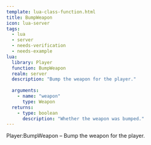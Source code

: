 ```yaml
---
template: lua-class-function.html
title: BumpWeapon
icon: lua-server
tags:
  - lua
  - server
  - needs-verification
  - needs-example
lua:
  library: Player
  function: BumpWeapon
  realm: server
  description: "Bump the weapon for the player."
  
  arguments:
    - name: "weapon"
      type: Weapon
  returns:
    - type: boolean
      description: "Whether the weapon was bumped."
---
```


<div class="lua__search__keywords">
Player:BumpWeapon &#x2013; Bump the weapon for the player.
</div>

